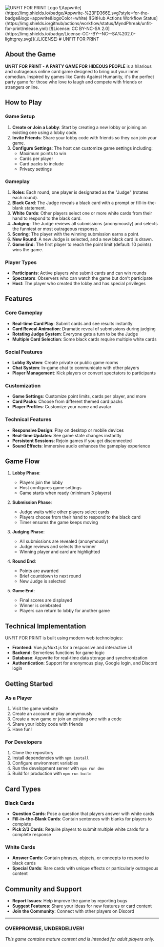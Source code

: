 <picture>
  <source media="(prefers-color-scheme: dark)" srcset="https://unfit.cards/img/unfit_logo.png">
  <source media="(prefers-color-scheme: light)" srcset="https://unfit.cards/img/unfit_logo_dark.png">
  <img alt="UNFIT FOR PRINT Logo" src="https://unfit.cards/img/unfit_logo.png">
</picture>
![Appwrite](https://img.shields.io/badge/Appwrite-%23FD366E.svg?style=for-the-badge&logo=appwrite&logoColor=white)
![GitHub Actions Workflow Status](https://img.shields.io/github/actions/workflow/status/MyndPhreak/unfit-for-print/release.yml)
[![License: CC BY-NC-SA 2.0](https://img.shields.io/badge/License-CC--BY--NC--SA%202.0-lightgrey.svg)](./LICENSE)
# UNFIT FOR PRINT

## About the Game

**UNFIT FOR PRINT - A PARTY GAME FOR HIDEOUS PEOPLE** is a hilarious and outrageous online card game designed to bring out your inner comedian. Inspired by games like Cards Against Humanity, it's the perfect party game for those who love to laugh and compete with friends or strangers online.

## How to Play

### Game Setup
1. **Create or Join a Lobby**: Start by creating a new lobby or joining an existing one using a lobby code.
2. **Invite Friends**: Share your lobby code with friends so they can join your game.
3. **Configure Settings**: The host can customize game settings including:
    - Maximum points to win
    - Cards per player
    - Card packs to include
    - Privacy settings

### Gameplay
1. **Roles**: Each round, one player is designated as the "Judge" (rotates each round).
2. **Black Card**: The Judge reveals a black card with a prompt or fill-in-the-blank statement.
3. **White Cards**: Other players select one or more white cards from their hand to respond to the black card.
4. **Judging**: The Judge reviews all submissions (anonymously) and selects the funniest or most outrageous response.
5. **Scoring**: The player with the winning submission earns a point.
6. **New Round**: A new Judge is selected, and a new black card is drawn.
7. **Game End**: The first player to reach the point limit (default: 10 points) wins the game.

### Player Types
- **Participants**: Active players who submit cards and can win rounds
- **Spectators**: Observers who can watch the game but don't participate
- **Host**: The player who created the lobby and has special privileges

## Features

### Core Gameplay
- **Real-time Card Play**: Submit cards and see results instantly
- **Card Reveal Animation**: Dramatic reveal of submissions during judging
- **Rotating Judge System**: Everyone gets a turn to be the Judge
- **Multiple Card Selection**: Some black cards require multiple white cards

### Social Features
- **Lobby System**: Create private or public game rooms
- **Chat System**: In-game chat to communicate with other players
- **Player Management**: Kick players or convert spectators to participants

### Customization
- **Game Settings**: Customize point limits, cards per player, and more
- **Card Packs**: Choose from different themed card packs
- **Player Profiles**: Customize your name and avatar

### Technical Features
- **Responsive Design**: Play on desktop or mobile devices
- **Real-time Updates**: See game state changes instantly
- **Persistent Sessions**: Rejoin games if you get disconnected
- **Sound Effects**: Immersive audio enhances the gameplay experience

## Game Flow

1. **Lobby Phase**:
    - Players join the lobby
    - Host configures game settings
    - Game starts when ready (minimum 3 players)

2. **Submission Phase**:
    - Judge waits while other players select cards
    - Players choose from their hand to respond to the black card
    - Timer ensures the game keeps moving

3. **Judging Phase**:
    - All submissions are revealed (anonymously)
    - Judge reviews and selects the winner
    - Winning player and card are highlighted

4. **Round End**:
    - Points are awarded
    - Brief countdown to next round
    - New Judge is selected

5. **Game End**:
    - Final scores are displayed
    - Winner is celebrated
    - Players can return to lobby for another game

## Technical Implementation

UNFIT FOR PRINT is built using modern web technologies:

- **Frontend**: Vue.js/Nuxt.js for a responsive and interactive UI
- **Backend**: Serverless functions for game logic
- **Database**: Appwrite for real-time data storage and synchronization
- **Authentication**: Support for anonymous play, Google login, and Discord login

## Getting Started

### As a Player
1. Visit the game website
2. Create an account or play anonymously
3. Create a new game or join an existing one with a code
4. Share your lobby code with friends
5. Have fun!

### For Developers
1. Clone the repository
2. Install dependencies with `npm install`
3. Configure environment variables
4. Run the development server with `npm run dev`
5. Build for production with `npm run build`

## Card Types

### Black Cards
- **Question Cards**: Pose a question that players answer with white cards
- **Fill-in-the-Blank Cards**: Contain sentences with blanks for players to complete
- **Pick 2/3 Cards**: Require players to submit multiple white cards for a complete response

### White Cards
- **Answer Cards**: Contain phrases, objects, or concepts to respond to black cards
- **Special Cards**: Rare cards with unique effects or particularly outrageous content

## Community and Support

- **Report Issues**: Help improve the game by reporting bugs
- **Suggest Features**: Share your ideas for new features or card content
- **Join the Community**: Connect with other players on Discord

---

### OVERPROMISE, UNDERDELIVER!

*This game contains mature content and is intended for adult players only.*

